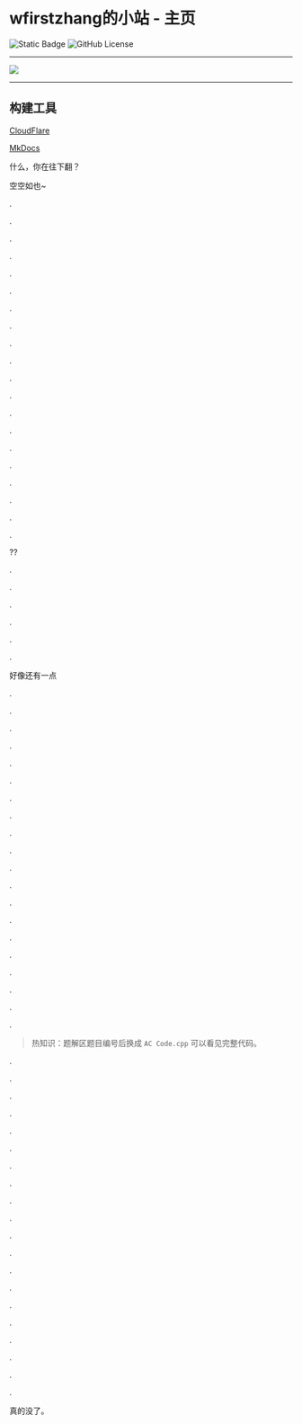 # wfirstzhang的小站 - 主页

![Static Badge](https://img.shields.io/badge/Python-3.8-blue) 
![GitHub License](https://img.shields.io/github/license/WFZ7789/Luogu_wfirstzhang)

--------

![](cdn/index.jpg)

--------

## 构建工具

[CloudFlare](https://www.cloudflare.com/)

[MkDocs](https://github.com/mkdocs/mkdocs)

什么，你在往下翻？

空空如也~

.

.

.

.

.

.

.

.

.

.

.

.

.

.

.

.

.

.

.

.

??

.

.

.

.

.

.


好像还有一点

.

.

.

.

.

.

.

.

.

.

.

.

.

.

.

.

.

.

.

.


> 热知识：题解区题目编号后换成 `AC Code.cpp` 可以看见完整代码。


.

.

.

.

.

.

.

.

.

.

.

.

.

.

.

.

.

.

.

.

真的没了。
